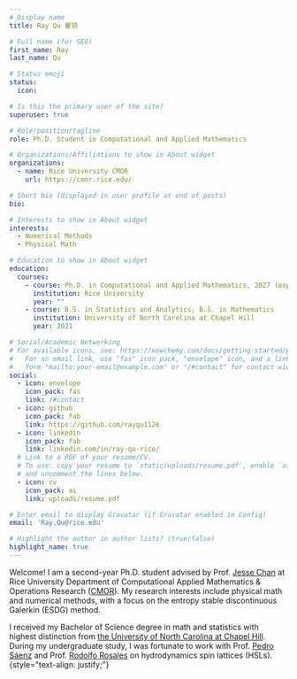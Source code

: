 ```yaml
---
# Display name
title: Ray Qu 瞿锐

# Full name (for SEO)
first_name: Ray
last_name: Qu

# Status emoji
status:
  icon:

# Is this the primary user of the site?
superuser: true

# Role/position/tagline
role: Ph.D. Student in Computational and Applied Mathematics

# Organizations/Affiliations to show in About widget
organizations:
  - name: Rice University CMOR
    url: https://cmor.rice.edu/

# Short bio (displayed in user profile at end of posts)
bio:

# Interests to show in About widget
interests:
  - Numerical Methods
  - Physical Math

# Education to show in About widget
education:
  courses:
    - course: Ph.D. in Computational and Applied Mathematics, 2027 (expected)
      institution: Rice University
      year: ""
    - course: B.S. in Statistics and Analytics; B.S. in Mathematics
      institution: University of North Carolina at Chapel Hill
      year: 2021

# Social/Academic Networking
# For available icons, see: https://wowchemy.com/docs/getting-started/page-builder/#icons
#   For an email link, use "fas" icon pack, "envelope" icon, and a link in the
#   form "mailto:your-email@example.com" or "/#contact" for contact widget.
social:
  - icon: envelope
    icon_pack: fas
    link: /#contact
  - icon: github
    icon_pack: fab
    link: https://github.com/rayqu1126
  - icon: linkedin
    icon_pack: fab
    link: linkedin.com/in/ray-qu-rice/
  # Link to a PDF of your resume/CV.
  # To use: copy your resume to `static/uploads/resume.pdf`, enable `ai` icons in `params.yaml`,
  # and uncomment the lines below.
  - icon: cv
    icon_pack: ai
    link: uploads/resume.pdf

# Enter email to display Gravatar (if Gravatar enabled in Config)
email: 'Ray.Qu@rice.edu'

# Highlight the author in author lists? (true/false)
highlight_name: true
---
```


Welcome! I am a second-year Ph.D. student advised by Prof. [Jesse Chan](https://jlchan.github.io/) at Rice University Department of Computational Applied Mathematics & Operations Research ([CMOR](https://cmor.rice.edu/)). My research interests include physical math and numerical methods, with a focus on the entropy stable discontinuous Galerkin (ESDG) method. 

I received my Bachelor of Science degree in math and statistics with highest distinction from [the University of North Carolina at Chapel Hill](https://www.unc.edu/). During my undergraduate study, I was fortunate to work with Prof. [Pedro Sáenz](https://www.pml.unc.edu/about-me) and Prof. [Rodolfo Rosales](https://math.mit.edu/directory/profile.html?pid=228) on hydrodynamics spin lattices (HSLs).
{style="text-align: justify;"}
